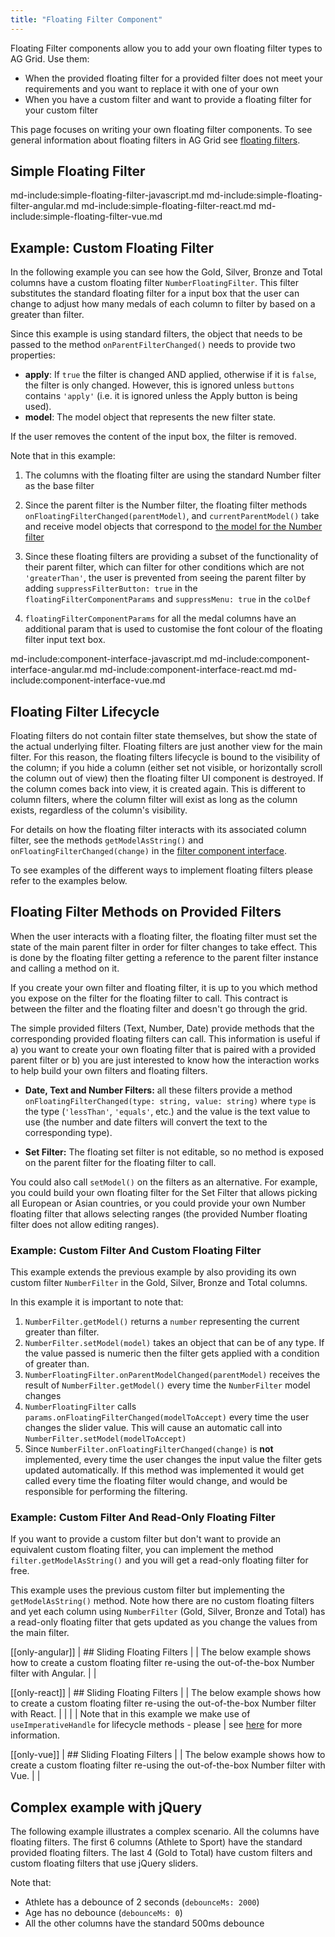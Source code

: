 ```yaml
---
title: "Floating Filter Component"
---
```


Floating Filter components allow you to add your own floating filter types to AG Grid. Use them:

- When the provided floating filter for a provided filter does not meet your requirements and you want to replace it with one of your own
- When you have a custom filter and want to provide a floating filter for your custom filter

This page focuses on writing your own floating filter components. To see general information about floating filters in AG Grid see [floating filters](/floating-filters/).
 
## Simple Floating Filter 
 
md-include:simple-floating-filter-javascript.md
md-include:simple-floating-filter-angular.md
md-include:simple-floating-filter-react.md
md-include:simple-floating-filter-vue.md

## Example: Custom Floating Filter

In the following example you can see how the Gold, Silver, Bronze and Total columns have a custom floating filter `NumberFloatingFilter`. This filter substitutes the standard floating filter for a input box that the user can change to adjust how many medals of each column to filter by based on a greater than filter.

Since this example is using standard filters, the object that needs to be passed to the method `onParentFilterChanged()` needs to provide two properties:

- **apply**: If `true` the filter is changed AND applied, otherwise if it is `false`, the filter is only changed. However, this is ignored unless `buttons` contains `'apply'` (i.e. it is ignored unless the Apply button is being used).
- **model**: The model object that represents the new filter state.

If the user removes the content of the input box, the filter is removed.

Note that in this example:

1. The columns with the floating filter are using the standard Number filter as the base filter

1. Since the parent filter is the Number filter, the floating filter methods `onFloatingFilterChanged(parentModel)`, and `currentParentModel()` take and receive model objects that correspond to [the model for the Number filter](/filter-provided-simple/#simple-filter-models)

1. Since these floating filters are providing a subset of the functionality of their parent filter, which can filter for other conditions which are not `'greaterThan'`, the user is prevented from seeing the parent filter by adding `suppressFilterButton: true` in the `floatingFilterComponentParams` and `suppressMenu: true` in the `colDef`

1. `floatingFilterComponentParams` for all the medal columns have an additional param that is used to customise the font colour of the floating filter input text box.

<grid-example title='Custom Floating Filter' name='custom-floating-filter' type='generated' options='{ "includeNgFormsModule" : true}'></grid-example>

md-include:component-interface-javascript.md
md-include:component-interface-angular.md
md-include:component-interface-react.md
md-include:component-interface-vue.md

<interface-documentation interfaceName='IFloatingFilterParams' ></interface-documentation>

## Floating Filter Lifecycle

Floating filters do not contain filter state themselves, but show the state of the actual underlying filter. Floating filters are just another view for the main filter. For this reason, the floating filters lifecycle is bound to the visibility of the column; if you hide a column (either set not visible, or horizontally scroll the column out of view) then the floating filter UI component is destroyed. If the column comes back into view, it is created again. This is different to column filters, where the column filter will exist as long as the column exists, regardless of the column's visibility.

For details on how the floating filter interacts with its associated column filter, see the methods `getModelAsString()` and `onFloatingFilterChanged(change)` in the [filter component interface](/component-filter/).

To see examples of the different ways to implement floating filters please refer to the examples below.


## Floating Filter Methods on Provided Filters

When the user interacts with a floating filter, the floating filter must set the state of the main parent filter in order for filter changes to take effect. This is done by the floating filter getting a reference to the parent filter instance and calling a method on it.

If you create your own filter and floating filter, it is up to you which method you expose on the filter for the floating filter to call. This contract is between the filter and the floating filter and doesn't go through the grid.

The simple provided filters (Text, Number, Date) provide methods that the corresponding provided floating filters can call. This information is useful if a) you want to create your own floating filter that is paired with a provided parent filter or b) you are just interested to know how the interaction works to help build your own filters and floating filters.

- **Date, Text and Number Filters:** all these filters provide a method `onFloatingFilterChanged(type: string, value: string)` where `type` is the type (`'lessThan'`, `'equals'`, etc.) and the value is the text value to use (the number and date filters will convert the text to the corresponding type).

- **Set Filter:** The floating set filter is not editable, so no method is exposed on the parent filter for the floating filter to call.

You could also call `setModel()` on the filters as an alternative. For example, you could build your own floating filter for the Set Filter that allows picking all European or Asian countries, or you could provide your own Number floating filter that allows selecting ranges (the provided Number floating filter does not allow editing ranges).

### Example: Custom Filter And Custom Floating Filter

This example extends the previous example by also providing its own custom filter `NumberFilter` in the Gold, Silver, Bronze and Total columns.

In this example it is important to note that:

1. `NumberFilter.getModel()` returns a `number` representing the current greater than filter.
1. `NumberFilter.setModel(model)` takes an object that can be of any type. If the value passed is numeric then the filter gets applied with a condition of greater than.
1. `NumberFloatingFilter.onParentModelChanged(parentModel)` receives the result of `NumberFilter.getModel()` every time the `NumberFilter` model changes
1. `NumberFloatingFilter` calls `params.onFloatingFilterChanged(modelToAccept)` every time the user changes the slider value. This will cause an automatic call into `NumberFilter.setModel(modelToAccept)`
1. Since `NumberFilter.onFloatingFilterChanged(change)` is **not** implemented, every time the user changes the input value the filter gets updated automatically. If this method was implemented it would get called every time the floating filter would change, and would be responsible for performing the filtering.

<grid-example title='Custom Filter and Floating Filter' name='custom-filter-and-floating-filter' type='generated' options='{"includeNgFormsModule" : true}'></grid-example>

### Example: Custom Filter And Read-Only Floating Filter

If you want to provide a custom filter but don't want to provide an equivalent custom floating filter, you can implement the method `filter.getModelAsString()` and you will get a read-only floating filter for free.


This example uses the previous custom filter but implementing the `getModelAsString()` method. Note how there are no custom floating filters and yet each column using `NumberFilter` (Gold, Silver, Bronze and Total) has a read-only floating filter that gets updated as you change the values from the main filter.

<grid-example title='Custom Filter Only' name='custom-filter' type='generated'></grid-example>

[[only-angular]]
| ## Sliding Floating Filters
|
| The below example shows how to create a custom floating filter re-using the out-of-the-box Number filter with Angular.
|
| <grid-example title='Angular Floating Filter Component' name='floating-filter-component' type='generated' options='{ "exampleHeight": 370, "extras": ["bootstrap"], "includeNgFormsModule" : true }'></grid-example>

[[only-react]]
| ## Sliding Floating Filters
|
| The below example shows how to create a custom floating filter re-using the out-of-the-box Number filter with React.
|
| <grid-example title='React Floating Filter Component' name='floating-filter-component' type='generated' options='{ "exampleHeight": 370, "onlyShow": "react", "extras": ["bootstrap"] }'></grid-example>
|
| Note that in this example we make use of `useImperativeHandle` for lifecycle methods - please
| see [here](/react-hooks/) for more information.

[[only-vue]]
| ## Sliding  Floating Filters
|
| The below example shows how to create a custom floating filter re-using the out-of-the-box Number filter with Vue.
|
| <grid-example title='Vue Floating Filter Component' name='floating-filter-component' type='generated' options='{ "exampleHeight": 370, "extras": ["bootstrap"] }'></grid-example>

## Complex example with jQuery

The following example illustrates a complex scenario. All the columns have floating filters. The first 6 columns (Athlete to Sport) have the standard provided floating filters. The last 4 (Gold to Total) have custom filters and custom floating filters that use jQuery sliders.

Note that:

- Athlete has a debounce of 2 seconds (`debounceMs: 2000`)
- Age has no debounce (`debounceMs: 0`)
- All the other columns have the standard 500ms debounce

<grid-example title='Custom Complex Filter and Floating Filter' name='custom-complex-filter-and-floating-filter' type='typescript' options='{ "extras": ["jquery", "jqueryui"] }'></grid-example>


